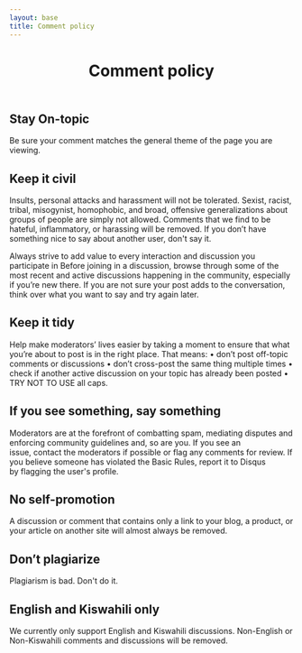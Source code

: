 ```yaml
---
layout: base
title: Comment policy
---
```

<header>
  <div class="container">
    <div class="header-content">
      <h1>Comment policy</h1>
    </div>
  </div>
</header>

<div class="container" markdown="1">

## Stay On-topic
Be sure your comment matches the general theme of the page you are viewing. 

## Keep it civil
Insults, personal attacks and harassment will not be tolerated. Sexist, racist, tribal, misogynist, homophobic, and broad, offensive generalizations about groups of people are simply not allowed. Comments that we find to be hateful, inflammatory, or harassing will be removed. If you don’t have something nice to say about another user, don't say it. 

Always strive to add value to every interaction and discussion you participate in
Before joining in a discussion, browse through some of the most recent and active discussions happening in the community, especially if you’re new there. If you are not sure your post adds to the conversation, think over what you want to say and try again later.

## Keep it tidy
Help make moderators’ lives easier by taking a moment to ensure that what you’re about to post is in the right place. That means:
	• don’t post off-topic comments or discussions
	• don’t cross-post the same thing multiple times
	• check if another active discussion on your topic has already been posted
	• TRY NOT TO USE all caps. 

## If you see something, say something
Moderators are at the forefront of combatting spam, mediating disputes and enforcing community guidelines and, so are you. If you see an issue, contact the moderators if possible or flag any comments for review. If you believe someone has violated the Basic Rules, report it to Disqus by flagging the user's profile.

## No self-promotion
A discussion or comment that contains only a link to your blog, a product, or your article on another site will almost always be removed.

## Don’t plagiarize
Plagiarism is bad. Don't do it.

## English and Kiswahili only
We currently only support English and Kiswahili discussions. Non-English or Non-Kiswahili comments and discussions will be removed.


</div>